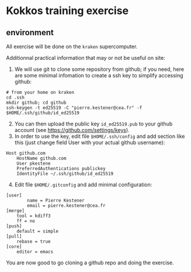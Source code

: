 # Kokkos training exercise

## environment

All exercise will be done on the `kraken` supercomputer.

Additionnal practical information that may or not be useful on site:

1. We will use git to clone some repository from github; if you need, here are some minimal infomation to create a ssh key to simplify accessing github:
```shell
# from your home on kraken
cd .ssh
mkdir github; cd github
ssh-keygen -t ed25519 -C "pierre.kestener@cea.fr" -f $HOME/.ssh/github/id_ed25519
```
2. You can then upload the public key `id_ed25519.pub` to your github account (see https://github.com/settings/keys).
3. In order to use the key, edit file `$HOME/.ssh/config` and add section like this (just change field User with your actual github username):
```text
Host github.com
    HostName github.com
    User pkestene
    PreferredAuthentications publickey
    IdentityFile ~/.ssh/github/id_ed25519
```
4. Edit file `$HOME/.gitconfig` and add minimal configuration:
```text
[user]
        name = Pierre Kestener
        email = pierre.kestener@cea.fr
[merge]
    tool = kdiff3
    ff = no
[push]
    default = simple
[pull]
    rebase = true
[core]
    editor = emacs
```

You are now good to go cloning a github repo and doing the exercise.

